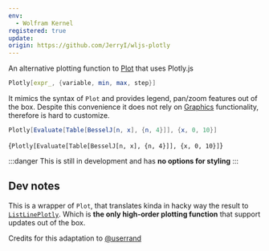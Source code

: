 ```yaml
---
env:
  - Wolfram Kernel
registered: true
update: 
origin: https://github.com/JerryI/wljs-plotly
---
```

An alternative plotting function to [Plot](frontend/Reference/Plotting%20Functions/Plot.md) that uses Plotly.js
```mathematica
Plotly[expr_, {variable, min, max, step}]
```

It mimics the syntax of `Plot` and provides legend, pan/zoom features out of the box. Despite this convenience it does not rely on [Graphics](frontend/Reference/Graphics/Graphics.md) functionality, therefore is hard to customize.

```mathematica
Plotly[Evaluate[Table[BesselJ[n, x], {n, 4}]], {x, 0, 10}]
```

<Wl >{`Plotly[Evaluate[Table[BesselJ[n, x], {n, 4}]], {x, 0, 10}]`}</Wl>

:::danger
This is still in development and has __no options for styling__
:::

## Dev notes
This is a wrapper of `Plot`, that translates kinda in hacky way the result to [`ListLinePlotly`](frontend/Reference/Plotly/ListLinePlotly.md). Which is __the only high-order plotting function__ that support updates out of the box.

Credits for this adaptation to [@userrand](https://github.com/userrand)
